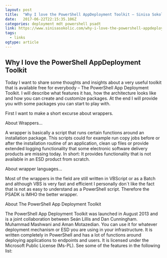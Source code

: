 ```yaml
---
layout: post 
title:  "Why I love the PowerShell AppDeployment Toolkit – Sinisa Sokolic" 
date:   2017-06-22T22:15:35.106Z 
categories: deployment mdt powershell psadt 
link: https://www.sinisasokolic.com/why-i-love-the-powershell-appdeployment-toolkit/ 
tags:
  - links
ogtype: article 
---
```


## Why I love the PowerShell AppDeployment Toolkit

Today I want to share some thoughts and insights about a very useful toolkit that is available free for everybody – The PowerShell App Deployment Toolkit. I will describe what features it has, how the architecture looks like and how you can create and customize packages. At the end I will provide you with some packages you can start to play with.

First I want to make a short excurse about wrappers.

About Wrappers…

A wrapper is basically a script that runs certain functions around an installation package. This scripts could for example run copy jobs before or after the installation routine of an application, clean up files or provide extended logging functionality that some electronic software delivery products are missing today. In short: It provides functionality that is not available in an ESD product from scratch.

About wrapper languages…

Most of the wrappers in the field are still written in VBScript or as a Batch and although VBS is very fast and efficient I personally don´t like the fact that is not as easy to understand as a PowerShell script. Therefore the PSADK is IMHO the better wrapper.

About The PowerShell App Deployment Toolkit

The PowerShell App Deployment Toolkit was launched in August 2013 and is a joint collaboration between Seán Lillis and Dan Cunningham. Muhammad Mashwani and Aman Motazedian. You can use it for whatever deployment mechanism or ESD you are using in your infrastructure. It is written completely in PowerShell and has a lot of functions around deploying applications to endpoints and users. It is licensed under the Microsoft Public License (Ms-PL). See some of the features in the following list: